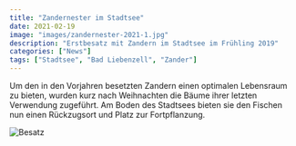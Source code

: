 ```yaml
---
title: "Zandernester im Stadtsee"
date: 2021-02-19
image: "images/zandernester-2021-1.jpg"
description: "Erstbesatz mit Zandern im Stadtsee im Frühling 2019"
categories: ["News"]
tags: ["Stadtsee", "Bad Liebenzell", "Zander"]
---
```


Um den in den Vorjahren besetzten Zandern einen optimalen Lebensraum zu bieten, wurden kurz nach Weihnachten die 
Bäume ihrer letzten Verwendung zugeführt. Am Boden des Stadtsees bieten sie den Fischen nun einen Rückzugsort
und Platz zur Fortpflanzung.

![Besatz](/images/zandernester-2021-2.jpg)

